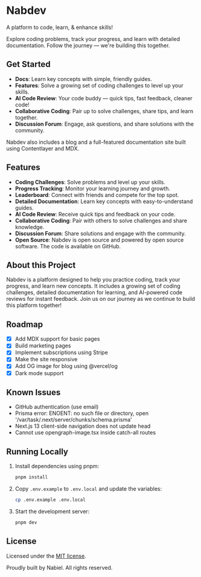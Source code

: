 # Nabdev

A platform to code, learn, & enhance skills!

Explore coding problems, track your progress, and learn with detailed documentation. Follow the journey — we're building this together.

## Get Started

- **Docs**: Learn key concepts with simple, friendly guides.
- **Features**: Solve a growing set of coding challenges to level up your skills.
- **AI Code Review**: Your code buddy — quick tips, fast feedback, cleaner code!
- **Collaborative Coding**: Pair up to solve challenges, share tips, and learn together.
- **Discussion Forum**: Engage, ask questions, and share solutions with the community.

Nabdev also includes a blog and a full-featured documentation site built using Contentlayer and MDX.

## Features

- **Coding Challenges**: Solve problems and level up your skills.
- **Progress Tracking**: Monitor your learning journey and growth.
- **Leaderboard**: Connect with friends and compete for the top spot.
- **Detailed Documentation**: Learn key concepts with easy-to-understand guides.
- **AI Code Review**: Receive quick tips and feedback on your code.
- **Collaborative Coding**: Pair with others to solve challenges and share knowledge.
- **Discussion Forum**: Share solutions and engage with the community.
- **Open Source**: Nabdev is open source and powered by open source software. The code is available on GitHub.

## About this Project

Nabdev is a platform designed to help you practice coding, track your progress, and learn new concepts. It includes a growing set of coding challenges, detailed documentation for learning, and AI-powered code reviews for instant feedback. Join us on our journey as we continue to build this platform together!

## Roadmap

- [x] Add MDX support for basic pages
- [x] Build marketing pages
- [x] Implement subscriptions using Stripe
- [x] Make the site responsive
- [x] Add OG image for blog using @vercel/og
- [x] Dark mode support

## Known Issues

- GitHub authentication (use email)
- Prisma error: ENOENT: no such file or directory, open '/var/task/.next/server/chunks/schema.prisma'
- Next.js 13 client-side navigation does not update head
- Cannot use opengraph-image.tsx inside catch-all routes

## Running Locally

1. Install dependencies using pnpm:

    ```sh
    pnpm install
    ```

2. Copy `.env.example` to `.env.local` and update the variables:

    ```sh
    cp .env.example .env.local
    ```

3. Start the development server:

    ```sh
    pnpm dev
    ```

## License

Licensed under the [MIT license](https://github.com/msnabiel/Nabdev/blob/main/LICENSE.md).

Proudly built by Nabiel. All rights reserved.
